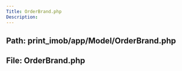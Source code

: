 ```yaml
---
Title: OrderBrand.php
Description:
---
```


## Path: print_imob/app/Model/OrderBrand.php
## File: OrderBrand.php
